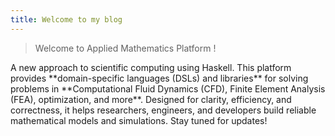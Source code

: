 ```yaml
---
title: Welcome to my blog
---
```


> Welcome to Applied Mathematics Platform !
>
<p style="text-align:centre">
A new approach to scientific computing using Haskell. This platform provides **domain-specific languages (DSLs) and libraries** for solving problems in **Computational Fluid Dynamics (CFD), Finite Element Analysis (FEA), optimization, and more**. Designed for clarity, efficiency, and correctness, it helps researchers, engineers, and developers build reliable mathematical models and simulations. Stay tuned for updates!
</p>
